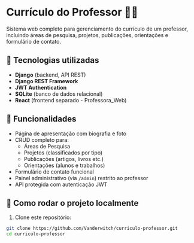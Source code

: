 # Currículo do Professor 👨‍🏫

Sistema web completo para gerenciamento do currículo de um professor, incluindo áreas de pesquisa, projetos, publicações, orientações e formulário de contato.

## 🔧 Tecnologias utilizadas

- **Django** (backend, API REST)
- **Django REST Framework**
- **JWT Authentication**
- **SQLite** (banco de dados relacional)
- **React** (frontend separado - Professora_Web)

## 📁 Funcionalidades

- Página de apresentação com biografia e foto
- CRUD completo para:
  - Áreas de Pesquisa
  - Projetos (classificados por tipo)
  - Publicações (artigos, livros etc.)
  - Orientações (alunos e trabalhos)
- Formulário de contato funcional
- Painel administrativo (via `/admin`) restrito ao professor
- API protegida com autenticação JWT

## 🚀 Como rodar o projeto localmente

1. Clone este repositório:

```bash
git clone https://github.com/Vanderwitch/curriculo-professor.git
cd curriculo-professor
